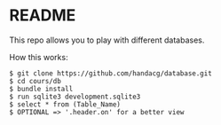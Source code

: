 # README

This repo allows you to play with different databases.  <br/>

How this works: <br/>

~~~~
$ git clone https://github.com/handacg/database.git
$ cd cours/db
$ bundle install
$ run sqlite3 development.sqlite3
$ select * from (Table_Name)
$ OPTIONAL => '.header.on' for a better view
~~~~

